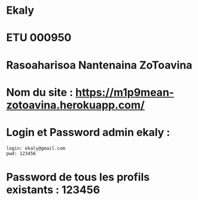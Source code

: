 # Ekaly
# ETU 000950
# Rasoaharisoa Nantenaina ZoToavina
# Nom du site : https://m1p9mean-zotoavina.herokuapp.com/
# Login et Password admin ekaly : 
	login: ekaly@gmail.com
	pwd: 123456
	
# Password de tous les profils existants : 123456
